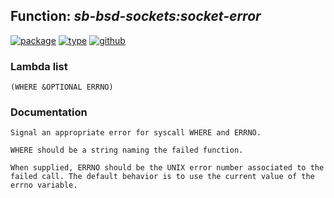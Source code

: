 ## Function: ***sb-bsd-sockets:socket-error***
[![package](https://img.shields.io/badge/Package-SB--BSD--SOCKETS-5f9ea0.svg?style=social&colorA=999999)](../) [![type](https://img.shields.io/badge/Type-Function-5f9ea0.svg?style=social&colorA=999999)](../#function) [![github](https://img.shields.io/badge/GitHub-View_the_source-5f9ea0.svg?style=social&colorA=999999&logo=github)](https://github.com/sbcl/sbcl/blob/master/contrib/sb-bsd-sockets/sockets.lisp/) 
### Lambda list
```
(WHERE &OPTIONAL ERRNO)
```
### Documentation
```
Signal an appropriate error for syscall WHERE and ERRNO.

WHERE should be a string naming the failed function.

When supplied, ERRNO should be the UNIX error number associated to the
failed call. The default behavior is to use the current value of the
errno variable.
```
